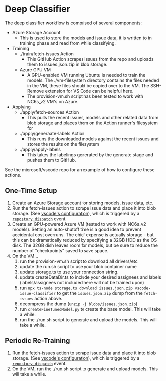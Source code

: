 # Deep Classifier

The deep classifier workflow is comprised of several components:

- Azure Storage Account
    - This is used to store the models and issue data, it is written to in training phase and read from while classifying.
- Training
  - ./train/fetch-issues Action
    - This GitHub Action scrapes issues from the repo and uploads them to issues.json.zip in blob storage.
  - Azure GPU VM
    - A GPU-enabled VM running Ubuntu is needed to train the models. The ./vm-filesystem directory contains the files needed in the VM, these files should be copied over to the VM. The SSH-Remove extension for VS Code can be helpful here.
    - The provision-vm.sh script has been tested to work with NC6s_v2 VM's on Azure.
- Applying
  - ./apply/fetch-sources Action
    - This pulls the recent issues, models and other related data from blob storage and places them on the Action runner's filesystem for
  - ./apply/generaate-labels Action
    - This runs the downloaded models against the recent issues and stores the results on the filesystem
  - ./apply/apply-labels
    - This takes the labelings generated by the generate stage and pushes them to GitHub.

See the microsoft/vscode repo for an example of how to configure these actions.

## One-Time Setup
1) Create an Azure Storage account for storing models, issue data, etc.
1) Run the fetch-issues action to scrape issue data and place it into blob storage. (See [vscode's configuration](https://github.com/microsoft/vscode/blob/master/.github/workflows/deep-classifier-scraper.yml)), which is triggered by a [`repostory_dispatch`](https://docs.github.com/en/actions/configuring-and-managing-workflows/configuring-a-workflow#triggering-workflows-from-external-events) event.
2) Create an GPU-powered Azure VM (tested to work with NC6s_v2 models). Setting an auto-shutoff time is a good idea to prevent accidental cost overruns. The chief expense is actually storage - but this can be dramatically reduced by specifying a 32GB HDD as the OS disk. The 32GB dish leaves room for models, but be sure to reduce the number of "checkpoints" saved to save space.
3) On the VM...
     1) run the provision-vm.sh script to download all drivers/etc
     2) update the run.sh script to use your blob container name
     3) update storage.ts to use your connection string.
     4) update createDataDir.ts to include your desired assignees and labels (labels/assignees not included here will not be trained upon)
     5) run `npx ts-node storage.ts download issues.json.zip vscode-issue-classifier` to get the `issues.json.zip` dump from the `fetch-issues` action above.
     6) decompress the dump (`unzip -j blobs/issues.json.zip`)
     7) run `createFineTunedModel.py` to create the base model. This will take a while.
     8) run the ./run.sh script to generate and upload the models. This will take a while.

## Periodic Re-Training
1) Run the fetch-issues action to scrape issue data and place it into blob storage. (See [vscode's configuration](https://github.com/microsoft/vscode/blob/master/.github/workflows/deep-classifier-scraper.yml)), which is triggered by a [`repostory_dispatch`](https://docs.github.com/en/actions/configuring-and-managing-workflows/configuring-a-workflow#triggering-workflows-from-external-events) event.
2) On the VM, run the ./run.sh script to generate and upload models. This will take a while.
